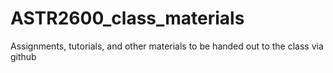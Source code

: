ASTR2600_class_materials
========================

Assignments, tutorials, and other materials to be handed out to the class via github